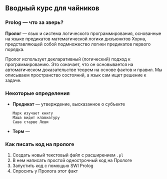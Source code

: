 ## Вводный курс для чайников

### Prolog — что за зверь?

**Пролог** — язык и система логического программирования, основанные на языке предикатов математической логики дизъюнктов Хорна, представляющей собой подмножество логики предикатов первого порядка.

Пролог использует декларативный (логический) подход к программированию. Это означает, что он основывается на автоматическом доказательстве теорем на основе фактов и правил. Мы описываем пространство состояний, а язык сам ищет решение к задаче. 

### Некоторые определения

* **Предикат** — утверждение, высказанное о субъекте

  ```
  Марк изучает книгу
  Маша видит клавиатуру
  Саша старше Леши
  ```

* **Терм** —

### Как писать код на прологе

1. Создать новый текстовый файл с расширением `.pl`
2. В нем написать простой однострочный код на Прологе
3. Запустить код с помощью SWI Prolog
4. Спросить у Пролога этот факт


